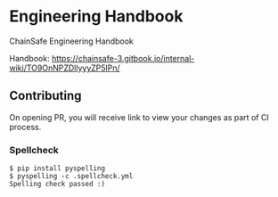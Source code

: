 # Engineering Handbook
ChainSafe Engineering Handbook

Handbook: https://chainsafe-3.gitbook.io/internal-wiki/TO9OnNPZDllyyyZP5lPn/


## Contributing
On opening PR, you will receive link to view your changes as part of CI process.
### Spellcheck
```
$ pip install pyspelling
$ pyspelling -c .spellcheck.yml
Spelling check passed :)
```
